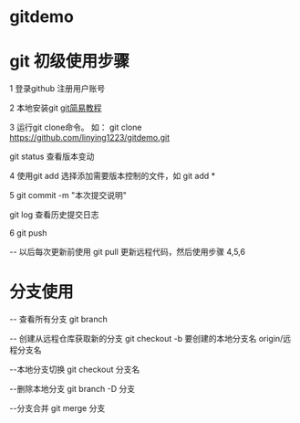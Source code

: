 # gitdemo
# git 初级使用步骤
1 登录github 注册用户账号

2 本地安装git <a href="http://www.bootcss.com/p/git-guide/"> git简易教程</a>

3 运行git clone命令。  如： git clone https://github.com/linying1223/gitdemo.git

git status 查看版本变动

4 使用git add 选择添加需要版本控制的文件，如 git add *

5 git commit -m "本次提交说明"

git log 查看历史提交日志

6 git push


-- 以后每次更新前使用 git pull 更新远程代码，然后使用步骤 4,5,6

# 分支使用
-- 查看所有分支
 git branch

-- 创建从远程仓库获取新的分支
 git checkout -b 要创建的本地分支名 origin/远程分支名

--本地分支切换
 git checkout 分支名

--删除本地分支
 git branch -D 分支

--分支合并
 git merge 分支
